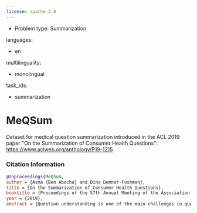 ```yaml
---
license: apache-2.0
---
```

- Problem type: Summarization

languages:
- en

multilinguality:
- monolingual

task_ids:
- summarization

# MeQSum
Dataset for medical question summarization introduced in the ACL 2019 paper "On the Summarization of Consumer Health Questions": https://www.aclweb.org/anthology/P19-1215 

### Citation Information
```bibtex
@Inproceedings{MeQSum,
author = {Asma {Ben Abacha} and Dina Demner-Fushman},
title = {On the Summarization of Consumer Health Questions},
booktitle = {Proceedings of the 57th Annual Meeting of the Association for Computational Linguistics, ACL 2019, Florence, Italy, July 28th - August 2},
year = {2019},
abstract = {Question understanding is one of the main challenges in question answering. In real world applications, users often submit natural language questions that are longer than needed and include peripheral information that increases the complexity of the question, leading to substantially more false positives in answer retrieval. In this paper, we study neural abstractive models for medical question summarization. We introduce the MeQSum corpus of 1,000 summarized consumer health questions. We explore data augmentation methods and evaluate state-of-the-art neural abstractive models on this new task. In particular, we show that semantic augmentation from question datasets improves the overall performance, and that pointer-generator networks outperform sequence-to-sequence attentional models on this task, with a ROUGE-1 score of 44.16%. We also present a detailed error analysis and discuss directions for improvement that are specific to question summarization. }}
```